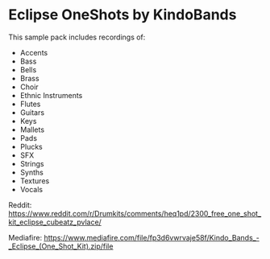 # Eclipse OneShots by KindoBands

This sample pack includes recordings of:
- Accents
- Bass
- Bells
- Brass
- Choir
- Ethnic Instruments
- Flutes
- Guitars
- Keys
- Mallets
- Pads
- Plucks
- SFX
- Strings
- Synths
- Textures
- Vocals

Reddit: https://www.reddit.com/r/Drumkits/comments/heq1pd/2300_free_one_shot_kit_eclipse_cubeatz_pvlace/

Mediafire: https://www.mediafire.com/file/fp3d6vwrvaje58f/Kindo_Bands_-_Eclipse_(One_Shot_Kit).zip/file

